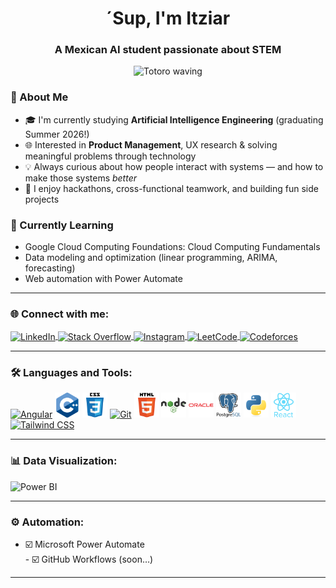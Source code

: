 <h1 align="center">´Sup, I'm Itziar</h1>
<h3 align="center">A Mexican AI student passionate about STEM</h3>

<p align="center">
  <img src="https://media4.giphy.com/media/v1.Y2lkPTc5MGI3NjExcWwwZzBhZTQ4YmkzNWsxcHN1dzZ5dTM1c3pnZjA4b290dGpoMXVidCZlcD12MV9pbnRlcm5hbF9naWZfYnlfaWQmY3Q9Zw/nfVrDoYuAD2fe/giphy.gif" alt="Totoro waving" width="220" />
</p>



### 🌟 About Me

- 🎓 I'm currently studying **Artificial Intelligence Engineering** (graduating Summer 2026!)
- 🌐 Interested in **Product Management**, UX research & solving meaningful problems through technology
- 💡 Always curious about how people interact with systems — and how to make those systems *better*
- 🚀 I enjoy hackathons, cross-functional teamwork, and building fun side projects




### 🧠 Currently Learning

- Google Cloud Computing Foundations: Cloud Computing Fundamentals
- Data modeling and optimization (linear programming, ARIMA, forecasting)
- Web automation with Power Automate


---

<h3 align="left">🌐 Connect with me:</h3>
<p align="left">
  <a href="https://www.linkedin.com/in/itziar-segura-065478346/" target="_blank">
    <img align="center" src="https://cdn-icons-png.flaticon.com/512/174/174857.png" alt="LinkedIn" height="30" width="30" />
  </a>
  <a href="https://stackoverflow.com/users/30644658/itziar-segura" target="_blank">
    <img align="center" src="https://raw.githubusercontent.com/rahuldkjain/github-profile-readme-generator/master/src/images/icons/Social/stack-overflow.svg" alt="Stack Overflow" height="30" width="40" />
  </a>
  <a href="https://instagram.com/_.koriand" target="_blank">
    <img align="center" src="https://raw.githubusercontent.com/rahuldkjain/github-profile-readme-generator/master/src/images/icons/Social/instagram.svg" alt="Instagram" height="30" width="40" />
  </a>
  <a href="https://www.leetcode.com/ichi03" target="_blank">
    <img align="center" src="https://raw.githubusercontent.com/rahuldkjain/github-profile-readme-generator/master/src/images/icons/Social/leet-code.svg" alt="LeetCode" height="30" width="40" />
  </a>
  <a href="https://codeforces.com/profile/kori_03" target="_blank">
    <img align="center" src="https://sta.codeforces.com/s/85984/images/codeforces-logo-with-telegram.png" alt="Codeforces" height="30" />
  </a>
</p>

---

<h3 align="left">🛠️ Languages and Tools:</h3>
<p align="left">
  <a href="https://angular.io" target="_blank" rel="noreferrer"><img src="https://angular.io/assets/images/logos/angular/angular.svg" alt="Angular" width="40" height="40"/></a>
  <a href="https://www.w3schools.com/cpp/" target="_blank" rel="noreferrer"><img src="https://raw.githubusercontent.com/devicons/devicon/master/icons/cplusplus/cplusplus-original.svg" alt="C++" width="40" height="40"/></a>
  <a href="https://www.w3schools.com/css/" target="_blank" rel="noreferrer"><img src="https://raw.githubusercontent.com/devicons/devicon/master/icons/css3/css3-original-wordmark.svg" alt="CSS3" width="40" height="40"/></a>
  <a href="https://git-scm.com/" target="_blank" rel="noreferrer"><img src="https://www.vectorlogo.zone/logos/git-scm/git-scm-icon.svg" alt="Git" width="40" height="40"/></a>
  <a href="https://www.w3.org/html/" target="_blank" rel="noreferrer"><img src="https://raw.githubusercontent.com/devicons/devicon/master/icons/html5/html5-original-wordmark.svg" alt="HTML5" width="40" height="40"/></a>
  <a href="https://nodejs.org" target="_blank" rel="noreferrer"><img src="https://raw.githubusercontent.com/devicons/devicon/master/icons/nodejs/nodejs-original-wordmark.svg" alt="Node.js" width="40" height="40"/></a>
  <a href="https://www.oracle.com/" target="_blank" rel="noreferrer"><img src="https://raw.githubusercontent.com/devicons/devicon/master/icons/oracle/oracle-original.svg" alt="Oracle DB" width="40" height="40"/></a>
  <a href="https://www.postgresql.org" target="_blank" rel="noreferrer"><img src="https://raw.githubusercontent.com/devicons/devicon/master/icons/postgresql/postgresql-original-wordmark.svg" alt="PostgreSQL" width="40" height="40"/></a>
  <a href="https://www.python.org" target="_blank" rel="noreferrer"><img src="https://raw.githubusercontent.com/devicons/devicon/master/icons/python/python-original.svg" alt="Python" width="40" height="40"/></a>
  <a href="https://reactjs.org/" target="_blank" rel="noreferrer"><img src="https://raw.githubusercontent.com/devicons/devicon/master/icons/react/react-original-wordmark.svg" alt="React" width="40" height="40"/></a>
  <a href="https://tailwindcss.com/" target="_blank" rel="noreferrer"><img src="https://www.vectorlogo.zone/logos/tailwindcss/tailwindcss-icon.svg" alt="Tailwind CSS" width="40" height="40"/></a>
</p>

---

<h3 align="left">📊 Data Visualization:</h3>
<p align="left">
  <img src="https://i.postimg.cc/8fd9Mj51/pbi.jpg" alt="Power BI" width="30" height="30"/>
</p>

---

<h3 align="left">⚙️ Automation:</h3>
<ul>
  <li>☑️ Microsoft Power Automate</li>
  - ☑️ GitHub Workflows (soon…)

</ul>

---



<!--
✨ Optional additions:
- 📈 GitHub Stats
- 👩‍💻 Projects list
- 📅 Graduation countdown
- 🧃 Fun facts
-->
